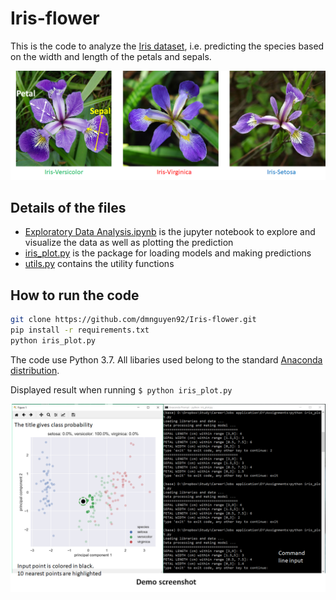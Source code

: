 # Iris-flower

This is the code to analyze the [Iris dataset](https://archive.ics.uci.edu/ml/datasets/iris), i.e. predicting the species based on the width and length of the petals and sepals.

<p align="center">
  <img src="images/all_flowers.png" width="800" title="Demo image">
</p>

## Details of the files

* [Exploratory Data Analysis.ipynb](https://github.com/dmnguyen92/Iris-flower/blob/master/Exploratory%20Data%20Analysis.ipynb) is the jupyter notebook to explore and visualize the data as well as plotting the prediction
* [iris_plot.py](https://github.com/dmnguyen92/Iris-flower/blob/master/iris_plot.py) is the package for loading models and making predictions
* [utils.py](https://github.com/dmnguyen92/Iris-flower/blob/master/utils.py) contains the utility functions

## How to run the code

```bash
git clone https://github.com/dmnguyen92/Iris-flower.git
pip install -r requirements.txt
python iris_plot.py
```

The code use Python 3.7. All libaries used belong to the standard [Anaconda distribution](https://www.anaconda.com/distribution/).

Displayed result when running ```$ python iris_plot.py```
<p align="center">
  <img src="images/demo_screen_with_text.png" width="800" title="Demo image">
</p>
